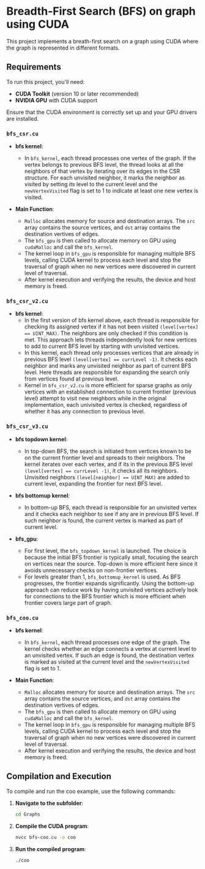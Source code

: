 # Breadth-First Search (BFS) on graph using CUDA

This project implements a breath-first search on a graph using CUDA where the graph is represented in different formats.

## Requirements

To run this project, you'll need:

- **CUDA Toolkit** (version 10 or later recommended)
- **NVIDIA GPU** with CUDA support

Ensure that the CUDA environment is correctly set up and your GPU drivers are installed.

### `bfs_csr.cu`

- **bfs kernel**: 
    - In `bfs_kernel`, each thread processes one vertex of the graph. If the vertex belongs to previous BFS level, the thread looks at all the neighbors of that vertex by iterating over its edges in the CSR structure. For each unvisited neighbor, it marks the neighbor as visited by setting its level to the current level and the `newVertexVisited` flag is set to 1 to indicate at least one new vertex is visited. 

- **Main Function**:
    - `Malloc` allocates memory for source and destination arrays. The `src` array contains the source vertices, and `dst` array contains the destination vertives of edges.
    - The `bfs_gpu` is then called to allocate memory on GPU using `cudaMalloc` and call the `bfs_kernel`.
    - The kernel loop in `bfs_gpu` is responsible for managing multiple BFS levels, calling CUDA kernel to process each level and stop the traversal of graph when no new vertices were discovered in current level of traversal. 
    - After kernel execution and verifying the results, the device and host memory is freed.

### `bfs_csr_v2.cu`

- **bfs kernel**:
    - In the first version of bfs kernel above, each thread is responsible for checking its assigned vertex if it has not been visited `(level[vertex] == UINT_MAX)`. The neighbors are only checked if this condition is met. This approach lets threads independently look for new vertices to add to current BFS level by starting with unvisited vertices. 
    - In this kernel, each thread only processes vertices that are already in previous BFS level `(level[vertex] == currLevel -1)`. It checks each neighbor and marks any unvisited neighbor as part of current BFS level. Here threads are responsible for expanding the search only from vertices found at previous level. 
    - Kernel in `bfs_csr_v2.cu` is more efficient for sparse graphs as only vertices with an established connection to current frontier (previous level) attempt to visit new neighbors while in the original implementation, each univisited vertex is checked, regardless of whether it has any connection to previous level.

### `bfs_csr_v3.cu`

- **bfs topdown kernel**:
    - In top-down BFS, the search is initiated from vertices known to be on the current frontier level and spreads to their neighbors. The kernel iterates over each vertex, and if its in the previous BFS level `(level[vertex] == currLevel -1)`, it checks all its neighbors. Unvisited neighbors `(level[neighbor] == UINT_MAX)` are added to current level, expanding the frontier for next BFS level.

- **bfs bottomup kernel**:
    - In bottom-up BFS, each thread is responsible for an unvisited vertex and it checks each neighbor to see if any are in previous BFS level. If such neighbor is found, the current vertex is marked as part of current level. 

- **bfs_gpu**:
    - For first level, the `bfs_topdown_kernel` is launched. The choice is because the initial BFS frontier is typically small, focusing the search on vertices near the source. Top-down is more efficient here since it avoids unnecessary checks on non-frontier vertices.
    - For levels greater than 1, `bfs_bottomup_kernel` is used. As BFS progresses, the frontier expands significantly. Using the bottom-up approach can reduce work by having unvisited vertices actively look for connections to the BFS frontier which is more efficient when frontier covers large part of graph.


### `bfs_coo.cu`

- **bfs kernel**: 
    - In `bfs_kernel`, each thread processes one edge of the graph. The kernel checks whether an edge connects a vertex at current level to an unvisited vertex. If such an edge is found, the destination vertex is marked as visited at the current level and the `newVertexVisited` flag is set to 1. 

- **Main Function**:
    - `Malloc` allocates memory for source and destination arrays. The `src` array contains the source vertices, and `dst` array contains the destination vertives of edges.
    - The `bfs_gpu` is then called to allocate memory on GPU using `cudaMalloc` and call the `bfs_kernel`.
    - The kernel loop in `bfs_gpu` is responsible for managing multiple BFS levels, calling CUDA kernel to process each level and stop the traversal of graph when no new vertices were discovered in current level of traversal. 
    - After kernel execution and verifying the results, the device and host memory is freed.


## Compilation and Execution

To compile and run the coo example, use the following commands:

1. **Navigate to the subfolder**:
   ```bash
   cd Graphs

2. **Compile the CUDA program**:
   ```bash
   nvcc bfs-coo.cu -o coo

3. **Run the compiled program**:
   ```bash
   ./coo

